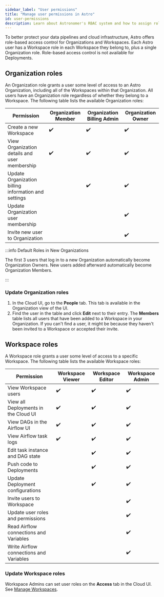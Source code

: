 ```yaml
---
sidebar_label: "User permissions"
title: "Manage user permissions in Astro"
id: user-permissions
description: Learn about Astronomer's RBAC system and how to assign roles to users.
---
```


To better protect your data pipelines and cloud infrastructure, Astro offers role-based access control for Organizations and Workspaces. Each Astro user has a Workspace role in each Workspace they belong to, plus a single Organization role. Role-based access control is not available for Deployments.

## Organization roles

An Organization role grants a user some level of access to an Astro Organization, including all of the Workspaces within that Organization. All users have an Organization role regardless of whether they belong to a Workspace. The following table lists the available Organization roles:

| Permission                                          | **Organization Member** | **Organization Billing Admin** | **Organization Owner** |
| --------------------------------------------------- | ----------------------- | ------------------------------ | ---------------------- |
| Create a new Workspace                              | ✔️                      | ✔️                             | ✔️                     |
| View Organization details and user membership       | ✔️                      | ✔️                             | ✔️                     |
| Update Organization billing information and settings          |                         | ✔️                             | ✔️                     |
| Update Organization user membership |                         |                                | ✔️                     |
| Invite new user to Organization       |                       |                              | ✔️                     |

:::info Default Roles in New Organizations

The first 3 users that log in to a new Organization automatically become Organization Owners. New users added afterward automatically become Organization Members.

:::

### Update Organization roles

1. In the Cloud UI, go to the **People** tab. This tab is available in the Organization view of the UI.
2. Find the user in the table and click **Edit** next to their entry. The **Members** table lists all users that have been added to a Workspace in your Organization. If you can't find a user, it might be because they haven't been invited to a Workspace or accepted their invite.

## Workspace roles

A Workspace role grants a user some level of access to a specific Workspace. The following table lists the available Workspace roles:

| Permission                              | **Workspace Viewer** | **Workspace Editor** | **Workspace Admin** |
|-----------------------------------------| -------------------- | -------------------- | ------------------- |
| View Workspace users                    | ✔️                   | ✔️                   | ✔️                  |
| View all Deployments in the Cloud UI    | ✔️                   | ✔️                   | ✔️                  |
| View DAGs in the Airflow UI             | ✔️                   | ✔️                   | ✔️                  |
| View Airflow task logs                  | ✔️                   | ✔️                   | ✔️                  |
| Edit task instance and DAG state        |                      | ✔️                   | ✔️                  |  
| Push code to Deployments                |                      | ✔️                   | ✔️                  |
| Update Deployment configurations        |                      | ✔️                   | ✔️                  |
| Invite users to Workspace               |                      |                      | ✔️                   |
| Update user roles and permissions       |                      |                      | ✔️                  |
| Read Airflow connections and Variables  |                      |                      | ✔️                  |
| Write Airflow connections and Variables |                      |                      | ✔️                  |

### Update Workspace roles

Workspace Admins can set user roles on the **Access** tab in the Cloud UI. See [Manage Workspaces](manage-workspaces.md#manage-workspace-users).
